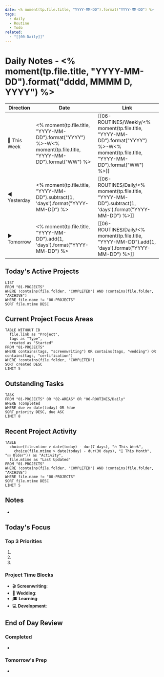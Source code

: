 ```yaml
---
date: <% moment(tp.file.title, "YYYY-MM-DD").format("YYYY-MM-DD") %>
tags:
  - daily
  - Routine
  - Todo
related:
  - "[[00-Daily]]"
---
```

# Daily Notes - <% moment(tp.file.title, "YYYY-MM-DD").format("dddd, MMMM D, YYYY") %>

| Direction    | Date                                                                                                             | Link                                                                                                                                    |
| ------------ | ---------------------------------------------------------------------------------------------------------------- | --------------------------------------------------------------------------------------------------------------------------------------- |
| 📅 This Week | <% moment(tp.file.title, "YYYY-MM-DD").format("YYYY") %>-W<% moment(tp.file.title, "YYYY-MM-DD").format("WW") %> | [[06-ROUTINES/Weekly/<% moment(tp.file.title, "YYYY-MM-DD").format("YYYY") %>-W<% moment(tp.file.title, "YYYY-MM-DD").format("WW") %>]] |
| ◀️ Yesterday | <% moment(tp.file.title, "YYYY-MM-DD").subtract(1, 'days').format("YYYY-MM-DD") %>                               | [[06-ROUTINES/Daily/<% moment(tp.file.title, "YYYY-MM-DD").subtract(1, 'days').format("YYYY-MM-DD") %>]]                                |
| ▶️ Tomorrow  | <% moment(tp.file.title, "YYYY-MM-DD").add(1, 'days').format("YYYY-MM-DD") %>                                    | [[06-ROUTINES/Daily/<% moment(tp.file.title, "YYYY-MM-DD").add(1, 'days').format("YYYY-MM-DD") %>]]                                     |

## Today's Active Projects 
```dataview
LIST 
FROM "01-PROJECTS"
WHERE !contains(file.folder, "COMPLETED") AND !contains(file.folder, "ARCHIVE")
WHERE file.name != "00-PROJECTS"
SORT file.mtime DESC
```

## Current Project Focus Areas
```dataview
TABLE WITHOUT ID
  file.link as "Project",
  tags as "Type",
  created as "Started"
FROM "01-PROJECTS"
WHERE contains(tags, "screenwriting") OR contains(tags, "wedding") OR contains(tags, "certification")
WHERE !contains(file.folder, "COMPLETED")
SORT created DESC
LIMIT 5
```

## Outstanding Tasks
```dataview
TASK
FROM "01-PROJECTS" OR "02-AREAS" OR "06-ROUTINES/Daily"
WHERE !completed
WHERE due >= date(today) OR !due
SORT priority DESC, due ASC
LIMIT 8
```

## Recent Project Activity
```dataview
TABLE 
  choice(file.mtime > date(today) - dur(7 days), "🔥 This Week", 
    choice(file.mtime > date(today) - dur(30 days), "📅 This Month", "💤 Older")) as "Activity",
  file.mtime as "Last Updated"
FROM "01-PROJECTS"
WHERE !contains(file.folder, "COMPLETED") AND !contains(file.folder, "ARCHIVE")
WHERE file.name != "00-PROJECTS"
SORT file.mtime DESC
LIMIT 5
```

## Notes
- 

## Today's Focus
### Top 3 Priorities
1. 
2. 
3. 

### Project Time Blocks
- 🎬 **Screenwriting**: 
- 💍 **Wedding**: 
- 🎓 **Learning**: 
- 💻 **Development**: 

## End of Day Review
### Completed
- 

### Tomorrow's Prep
- 